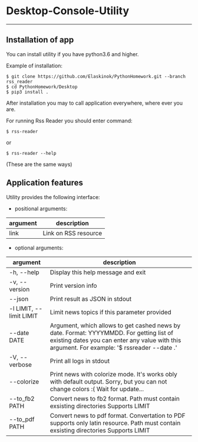 # Desktop-Console-Utility
---

## Installation of app

You can install utility if you have python3.6 and higher.

Example of installation:
    
    $ git clone https://github.com/Elaskinok/PythonHomework.git --branch rss_reader
    $ cd PythonHomework/Desktop
    $ pip3 install .
   
After installation you may to call application everywhere, where ever you are.

For running Rss Reader you should enter command:

    $ rss-reader
or
    
    $ rss-reader --help
(These are the same ways)
 
## Application features

Utility provides the following interface:

- positional arguments:

|argument|description|
|---|---|
|link | Link on RSS resource|

- optional arguments:

|argument|description|
|---|---|
|-h, --help     |       Display this help message and exit
|  -v, --version   |      Print version info
|  --json         |       Print result as JSON in stdout
|  -l LIMIT, --limit LIMIT|  Limit news topics if this parameter provided
|  --date DATE      |     Argument, which allows to get cashed news by date. Format: YYYYMMDD. For getting list of existing dates you can enter any value with this argument. For example: '$ rssreader --date .' 
|  -V, --verbose     |    Print all logs in stdout
| --colorize        |    Print news with colorize mode. It's works obly with default output. Sorry, but you can not change colors :( Wait for update...
|  --to_fb2 PATH    |     Convert news to fb2 format. Path must contain exsisting directories Supports LIMIT
|  --to_pdf PATH   |      Convert news to pdf format. Convertation to PDF supports only latin resource. Path must contain exsisting directories Supports LIMIT|

